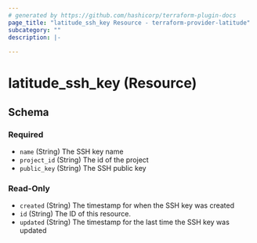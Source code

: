 ```yaml
---
# generated by https://github.com/hashicorp/terraform-plugin-docs
page_title: "latitude_ssh_key Resource - terraform-provider-latitude"
subcategory: ""
description: |-
  
---
```


# latitude_ssh_key (Resource)





<!-- schema generated by tfplugindocs -->
## Schema

### Required

- `name` (String) The SSH key name
- `project_id` (String) The id of the project
- `public_key` (String) The SSH public key

### Read-Only

- `created` (String) The timestamp for when the SSH key was created
- `id` (String) The ID of this resource.
- `updated` (String) The timestamp for the last time the SSH key was updated


